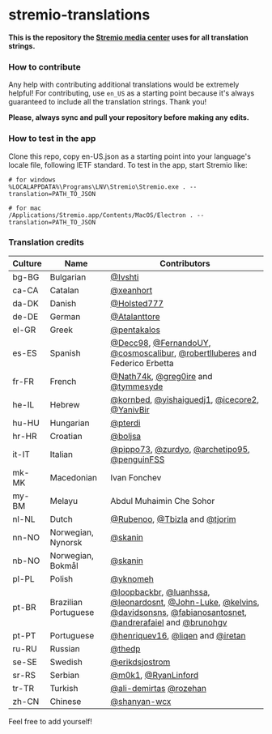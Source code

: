 # stremio-translations

**This is the repository the [Stremio media center](http://www.strem.io) uses
for all translation strings.**

### How to contribute

Any help with contributing additional translations would be extremely helpful!
For contributing, use `en_US` as a starting point because it's always
guaranteed to include all the translation strings.
Thank you!

**Please, always sync and pull your repository before making any edits.**

### How to test in the app

Clone this repo, copy en-US.json as a starting point into your language's
locale file, following IETF standard. To test in the app, start Stremio like:
```
# for windows
%LOCALAPPDATA%\Programs\LNV\Stremio\Stremio.exe . --translation=PATH_TO_JSON

# for mac
/Applications/Stremio.app/Contents/MacOS/Electron . --translation=PATH_TO_JSON
```

### Translation credits

| Culture   | Name                    | Contributors                                                                                                                                                |
|-----------|-------------------------|---------------------------------------------------------------------------------------------------------------------                                        |
| bg-BG     | Bulgarian               | [@Ivshti](https://github.com/Ivshti)                                                                                                                        |
| ca-CA     | Catalan                 | [@xeanhort](https://github.com/xeanhort)                                                                                                                        |
| da-DK     | Danish                  | [@Holsted777](https://github.com/Holsted777)				                                                                                                |
| de-DE     | German                  | [@Atalanttore](https://github.com/Atalanttore)				                                                                                                |
| el-GR     | Greek                   | [@pentakalos](https://github.com/pentakalos)					                                                                                            |
| es-ES     | Spanish                 | [@Decc98](https://github.com/Decc98), [@FernandoUY](https://github.com/FernandoUY), [@cosmoscalibur](https://github.com/cosmoscalibur), [@robertlluberes](https://github.com/robertlluberes) and Federico Erbetta |
| fr-FR     | French                  | [@Nath74k](https://github.com/Nath74k), [@greg0ire](https://github.com/greg0ire) and [@tymmesyde](https://github.com/tymmesyde)			                    |
| he-IL     | Hebrew                  | [@kornbed](https://github.com/kornbed), [@yishaiguedj1](https://github.com/yishaiguedj1), [@icecore2](https://github.com/icecore2), [@YanivBir](https://github.com/YanivBir)		                                                            |
| hu-HU     | Hungarian               | [@pterdi](https://github.com/pterdi)				                                                                                                        |
| hr-HR     | Croatian                | [@boljsa](https://github.com/boljsa)                                                                                                                        |
| it-IT     | Italian                 | [@pippo73](https://github.com/pippo73), [@zurdyo](https://github.com/zurdyo), [@archetipo95](https://github.com/archetipo95),                                                               [@penguinFSS](https://github.com/penguinFSS) |
| mk-MK     | Macedonian              | Ivan Fonchev				                                                                                                                                |
| my-BM     | Melayu                  | Abdul Muhaimin Che Sohor                                                                                                                                    |
| nl-NL     | Dutch                   | [@Rubenoo](https://github.com/Rubenoo), [@Tbizla](https://github.com/Tbizla) and [@tjorim](https://github.com/tjorim)		                                |
| nn-NO     | Norwegian, Nynorsk      | [@skanin](https://github.com/skanin)				                                                                                                        |
| nb-NO     | Norwegian, Bokmål       | [@skanin](https://github.com/skanin)				                                                                                                        |
| pl-PL     | Polish                  | [@yknomeh](https://github.com/yknomeh)				                                                                                                        |
| pt-BR     | Brazilian Portuguese    | [@loopbackbr](https://github.com/loopbackbr), [@luanhssa](https://github.com/luanhssa), [@leonardosnt](https://github.com/leonardosnt),                                                                                 [@John-Luke](https://github.com/John-Luke), [@kelvins](https://github.com/kelvins), [@davidsonsns](https://github.com/davidsonsns),  [@fabianosantosnet](https://github.com/fabianosantosnet), [@andrerafaiel](https://github.com/andrerafaiel) and [@brunohgv](https://github.com/brunohgv)                                                                                                    |
| pt-PT     | Portuguese              | [@henriquev16](https://github.com/henriquev16), [@liqen](https://github.com/liqen) and [@iretan](https://github.com/iretan)	                                |
| ru-RU     | Russian                 | [@thedp](https://github.com/thedp)					                                                                                                        |
| se-SE     | Swedish                 | [@erikdsjostrom](https://github.com/erikdsjostrom)				                                                                                            |
| sr-RS     | Serbian                 | [@m0k1](https://github.com/m0k1), [@RyanLinford](https://github.com/RyanLinford)                                                                      |
| tr-TR     | Turkish                 | [@ali-demirtas](https://github.com/ali-demirtas) [@rozehan](https://github.com/rozehan)				                                                        |
| zh-CN     | Chinese                 | [@shanyan-wcx](https://github.com/shanyan-wcx)			                                                        |

Feel free to add yourself!

